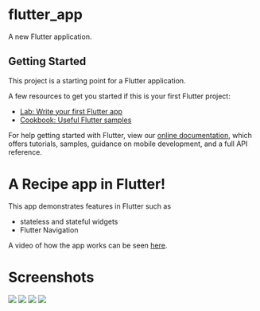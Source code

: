 # flutter_app

A new Flutter application.

## Getting Started

This project is a starting point for a Flutter application.

A few resources to get you started if this is your first Flutter project:

- [Lab: Write your first Flutter app](https://flutter.dev/docs/get-started/codelab)
- [Cookbook: Useful Flutter samples](https://flutter.dev/docs/cookbook)

For help getting started with Flutter, view our
[online documentation](https://flutter.dev/docs), which offers tutorials,
samples, guidance on mobile development, and a full API reference.

# A Recipe app in Flutter!
This app demonstrates features in Flutter such as 
- stateless and stateful widgets 
- Flutter Navigation

A video of how the app works can be seen [here](https://drive.google.com/open?id=12CsSWCZ3EqxuuOQIgBhVFJo5NpYULhMT).


# Screenshots 

![](./screenshots/1.png)
![](./screenshots/2.png)
![](./screenshots/3.png)
![](./screenshots/4.png)